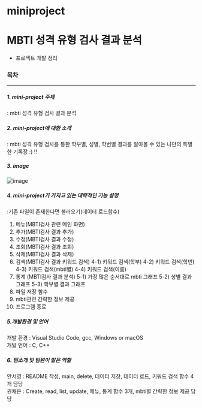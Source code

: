 # miniproject
# MBTI 성격 유형 검사 결과 분석
* 프로젝트 개발 정리
### 목차
---
##### 1. mini-project 주제
: mbti 성격 유형 검사 결과 분석

##### 2. mini-project에 대한 소개
: mbti 성격 유형 검사를 통한 학부별, 성별, 학번별 결과를 알아볼 수 있는 나만의 특별한 기록장 :) !!

##### 3. image
![image](https://user-images.githubusercontent.com/130718248/236693824-79802c1b-ab8a-484a-8104-a6b8548f6315.png)

##### 4. mini-project가 가지고 있는 대략적인 기능 설명
:기존 파일이 존재한다면 불러오기(데이터 로드함수)
1. 메뉴(MBTI검사 관련 메인 화면)
2. 추가(MBTI검사 결과 추가)
3. 수정(MBTI검사 결과 수정)
4. 조회(MBTI검사 결과 조회)
5. 삭제(MBTI검사 결과 삭제)
6. 검색(MBTI검사 결과 키워드 검색)
  4-1) 키워드 검색(학부)
  4-2) 키워드 검색(학번)
  4-3) 키워드 검색(mbti별)
  4-4) 키워드 검색(이름)
5. 통계 (MBTI검사 결과 분석)
  5-1) 가장 많은 순서대로 mbti 그래프
  5-2) 성별 결과 그래프
  5-3) 학부별 결과 그래프
7. 파일 저장 함수
8. mbti관련 간략한 정보 제공
9. 프로그램 종료
##### 5.개발환경 및 언어
개발 환경 : Visual Studio Code, gcc, Windows or macOS <br/>
개발 언어 : C, C++
##### 6. 팀소개 및 팀원이 맡은 역할
안서영 : README 작성, main, delete, 데이터 저장, 데이터 로드, 키워드 검색 함수 4개 담당 <br/>
권채은 : Create, read, list, update, 메뉴, 통계 함수 3개, mbti별 간략한 정보 제공 담당 





